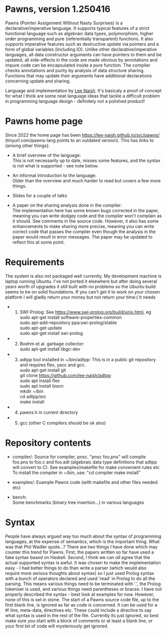 # Pawns, version 1.250416

Pawns (Pointer Assignment Without Nasty Surprises) is a
declarative/imperative language. It supports typical features of a strict
functional language such as algebraic data types, polymorphism, higher
order programming and pure (referentially transparent) functions. It also
supports imperative features such as destructive update via pointers and
a form of global variables (including IO).  Unlike other declarative/imperative
languages, all data constructor arguments can have pointers to them and
be updated, all side-effects in the code are made obvious by annotations
and impure code can be encapsulated inside a pure function. The
compiler checks annotations and purity by analysis of data structure
sharing. Functions that may update their arguments have additional
declarations concerning update and sharing.

Language and implementation by
[Lee Naish](https://lee-naish.github.io/).
It's basicaly a proof of concept for what I think are some neat language
ideas that tackle a difficult problem in programming language design - 
definitely not a polished product!

# Pawns home page
Since 2022 the home page has been https://lee-naish.github.io/src/pawns/
(tinyurl.com/pawns-lang points to an outdated version).
This has links to (among other things):

- A brief overview of the language:  
This is not necessarily up to date, misses some features,
and the syntax is not what is supported - see note below.

- An informal introduction to the language:  
Older than the overview and much harder to read but covers a few more
things.

- Slides for a couple of talks

- A paper on the sharing analysis done in the compiler:  
The implementation
here has some known bugs corrected in the paper, meaning you can write
dodgey code and the compiler won't complain as it should.  See comments
in the source code. However, it also has some enhancements to make sharing
more precise, meaning you can write correct code that passes the compiler
even though the analysis in the paper would result in error messages.
The paper may be updated to reflect this at some point.


# Requirements

The system is also not packaged well currently. My development machine
is laptop running Ubuntu. I've not ported it elsewhere but after doing
several years worth of upgrades it still built with no problems so the
Ubuntu build seems to be on solid foundations.  If you can't get it to
work on your chosen platform I will gladly return your money but not
return your time:(
It needs

- 1) SWI-Prolog:
See https://www.swi-prolog.org/build/unix.html, eg  
sudo apt-get install software-properties-common  
sudo apt-add-repository ppa:swi-prolog/stable  
sudo apt-get update  
sudo apt-get install swi-prolog

- 2) Boehm et al. garbage collector:  
sudo apt-get install libgc-dev

- 3) adtpp tool installed in ~/bin/adtpp:
This is in a public git
repository and requires flex, yacc and gcc.  
sudo apt-get install git  
git clone https://github.com/lee-naish/adtpp  
sudo apt install flex  
sudo apt install bison  
mkdir ~/bin  
cd adtpp/src  
make install

- 4) pawns.h in current directory

- 5) gcc (other C compilers should be ok also)


# Repository contents

- compiler/:
Source for compiler, pnsc.
"pnsc foo.pns" will compile foo.pns to foo.c and foo.adt (algebraic data
type definitions that adtpp will convert to C). See examples/makefile
for make convenient rules etc
To install the compiler in ~/bin, use:
"cd compiler
make install"

- examples/:
Example Pawns code (with makefile and other files needed etc)

- bench:  
Some benchmarks (binary tree insertion...) in various languages


# Syntax

People have always argued way too much about the syntax of programming
languages, at the expense of semantics, which is the important thing.
What was that Phil Wadler quote...?  There are two things I have done
which may counter this trend for Pawns.  First, the papers written so far
have used a fake syntax based on Haskell.  Second, I think we can *all*
agree that the actual supported syntax is awful.  It was chosen to make
the implementation easy - I had better things to do than write a parser
(which would also require more serious thoughts about syntax) so I just
used Prolog syntax with a bunch of operators declared and used 'read'
in Prolog to do all the parsing.  This means various things need to be
terminated with '.', the Prolog tokeniser is used, and various things
need parentheses or braces.  I have not properly described the syntax -
best look at examples for now.  However, none of this is set in stone.
The start of a Pawns source code file, up to the first blank line,
is ignored as far as code is concerned.  It can be used for a #! line,
meta-data, directives etc.  These could include a directive to say what
syntax is used in the rest of the file.  Currently its just ignored,
so best make sure you start with a block of comments or at least a blank
line, or your first bit of code will mysteriously get ignored.

